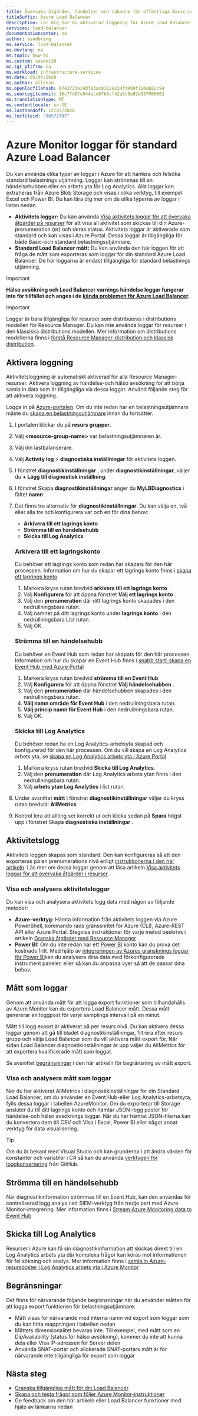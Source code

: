 ```yaml
---
title: Övervaka åtgärder, händelser och räknare för offentliga Basic-Load Balancer
titleSuffix: Azure Load Balancer
description: Lär dig hur du aktiverar loggning för Azure Load Balancer
services: load-balancer
documentationcenter: na
author: asudbring
ms.service: load-balancer
ms.devlang: na
ms.topic: how-to
ms.custom: seodec18
ms.tgt_pltfrm: na
ms.workload: infrastructure-services
ms.date: 05/05/2020
ms.author: allensu
ms.openlocfilehash: 6742723e24df83ac8112e224f1999f116ab82c94
ms.sourcegitcommit: 16c7fd8fe944ece07b6cf42a9c0e82b057900662
ms.translationtype: MT
ms.contentlocale: sv-SE
ms.lasthandoff: 12/03/2020
ms.locfileid: "96572787"
---
```

# <a name="azure-monitor-logs-for-the-standard-azure-load-balancer"></a>Azure Monitor loggar för standard Azure Load Balancer

Du kan använda olika typer av loggar i Azure för att hantera och felsöka standard belastnings utjämning. Loggar kan strömmas till en händelsehubben eller en arbets yta för Log Analytics. Alla loggar kan extraheras från Azure Blob Storage och visas i olika verktyg, till exempel Excel och Power BI.  Du kan lära dig mer om de olika typerna av loggar i listan nedan.

* **Aktivitets loggar:** Du kan använda [Visa aktivitets loggar för att övervaka åtgärder på resurser](../azure-resource-manager/management/view-activity-logs.md) för att visa all aktivitet som skickas till din Azure-prenumeration (er) och deras status. Aktivitets loggar är aktiverade som standard och kan visas i Azure Portal. Dessa loggar är tillgängliga för både Basic-och standard belastningsutjämnare.
* **Standard Load Balancer mått:** Du kan använda den här loggen för att fråga de mått som exporteras som loggar för din standard Azure Load Balancer. De här loggarna är endast tillgängliga för standard belastnings utjämning.

> [!IMPORTANT]
> **Hälso avsökning och Load Balancer varnings händelse loggar fungerar inte för tillfället och anges i de [kända problemen för Azure Load Balancer](whats-new.md#known-issues).** 

> [!IMPORTANT]
> Loggar är bara tillgängliga för resurser som distribueras i distributions modellen för Resource Manager. Du kan inte använda loggar för resurser i den klassiska distributions modellen. Mer information om distributions modellerna finns i [förstå Resource Manager-distribution och klassisk distribution](../azure-resource-manager/management/deployment-models.md).

## <a name="enable-logging"></a>Aktivera loggning

Aktivitetsloggning är automatiskt aktiverad för alla Resource Manager-resurser. Aktivera loggning av händelse-och hälso avsökning för att börja samla in data som är tillgängliga via dessa loggar. Använd följande steg för att aktivera loggning.

Logga in på [Azure-portalen](https://portal.azure.com). Om du inte redan har en belastningsutjämnare måste du [skapa en belastningsutjämnare](./quickstart-load-balancer-standard-public-portal.md) innan du fortsätter.

1. I portalen klickar du på **resurs grupper**.
2. Välj **\<resource-group-name>** var belastningsutjämnaren är.
3. Välj din lastbalanserare.
4. Välj **Activity log**  >  **diagnostiska inställningar** för aktivitets loggen.
5. I fönstret **diagnostikinställningar** , under **diagnostikinställningar**, väljer du **+ Lägg till diagnostisk inställning**.
6. I fönstret Skapa **diagnostikinställningar** anger du **MyLBDiagnostics** i fältet **namn** .
7. Det finns tre alternativ för **diagnostikinställningar**.  Du kan välja en, två eller alla tre och konfigurera var och en för dina behov:
   * **Arkivera till ett lagrings konto**
   * **Strömma till en händelsehubb**
   * **Skicka till Log Analytics**

    ### <a name="archive-to-a-storage-account"></a>Arkivera till ett lagringskonto
    Du behöver ett lagrings konto som redan har skapats för den här processen.  Information om hur du skapar ett lagrings konto finns i [skapa ett lagrings konto](../storage/common/storage-account-create.md?tabs=azure-portal)

    1. Markera kryss rutan bredvid **arkivera till ett lagrings konto**.
    2. Välj **Konfigurera** för att öppna fönstret **Välj ett lagrings konto** .
    3. Välj den **prenumeration** där ditt lagrings konto skapades i den nedrullningsbara rutan.
    4. Välj namnet på ditt lagrings konto under **lagrings konto** i den nedrullningsbara List rutan.
    5. Välj OK.

    ### <a name="stream-to-an-event-hub"></a>Strömma till en händelsehubb
    Du behöver en Event Hub som redan har skapats för den här processen.  Information om hur du skapar en Event Hub finns i [snabb start: skapa en Event Hub med Azure Portal](../event-hubs/event-hubs-create.md)

    1. Markera kryss rutan bredvid **strömma till en Event Hub**
    2. Välj **Konfigurera** för att öppna fönstret **Välj händelsehubben** .
    3. Välj den **prenumeration** där händelsehubben skapades i den nedrullningsbara rutan.
    4. **Välj namn område för Event Hub** i den nedrullningsbara rutan.
    5. **Välj princip namn för Event Hub** i den nedrullningsbara rutan.
    6. Välj OK.

    ### <a name="send-to-log-analytics"></a>Skicka till Log Analytics
    Du behöver redan ha en Log Analytics-arbetsyta skapad och konfigurerad för den här processen.  Om du vill skapa en Log Analytics arbets yta, se [skapa en Log Analytics arbets yta i Azure Portal](../azure-monitor/learn/quick-create-workspace.md)

    1. Markera kryss rutan bredvid **Skicka till Log Analytics**.
    2. Välj den **prenumeration** där Log Analytics arbets ytan finns i den nedrullningsbara rutan.
    3. Välj **arbets ytan Log Analytics** i list rutan.


8.  Under avsnittet **mått** i fönstret **diagnostikinställningar** väljer du kryss rutan bredvid: **AllMetrics**

9. Kontrol lera att allting ser korrekt ut och klicka sedan på **Spara** högst upp i fönstret Skapa **diagnostiska inställningar** .

## <a name="activity-log"></a>Aktivitetslogg

Aktivitets loggen skapas som standard. Den kan konfigureras så att den exporteras på en prenumerations nivå enligt [instruktionerna i den här artikeln](https://docs.microsoft.com/azure/azure-monitor/platform/activity-log). Läs mer om dessa loggar genom att läsa artikeln [Visa aktivitets loggar för att övervaka åtgärder i resurser](../azure-resource-manager/management/view-activity-logs.md) .

### <a name="view-and-analyze-the-activity-log"></a>Visa och analysera aktivitetsloggar

Du kan visa och analysera aktivitets logg data med någon av följande metoder:

* **Azure-verktyg:** Hämta information från aktivitets loggen via Azure PowerShell, kommando rads gränssnittet för Azure (CLI), Azure-REST API eller Azure Portal. Stegvisa instruktioner för varje metod beskrivs i artikeln [Granska åtgärder med Resource Manager](../azure-resource-manager/management/view-activity-logs.md) .
* **Power BI:** Om du inte redan har ett [Power BI](https://powerbi.microsoft.com/pricing) konto kan du prova det kostnads fritt. Med hjälp av [integreringen av Azures gransknings loggar för Power BI](https://powerbi.microsoft.com/integrations/azure-audit-logs/)kan du analysera dina data med förkonfigurerade instrument paneler, eller så kan du anpassa vyer så att de passar dina behov.

## <a name="metrics-as-logs"></a>Mått som loggar
Genom att använda mått för att logga export funktioner som tillhandahålls av Azure Monitor kan du exportera Load Balancer mått. Dessa mått genererar en loggpost för varje samplings intervall på en minut.

Mått till logg export är aktiverat på per resurs nivå. Du kan aktivera dessa loggar genom att gå till bladet diagnostikinställningar, filtrera efter resurs grupp och välja Load Balancer som du vill aktivera mått export för. När sidan Load Balancer diagnostikinställningar är upp väljer du AllMetrics för att exportera kvalificerade mått som loggar.

Se avsnittet [begränsningar](#limitations) i den här artikeln för begränsning av mått export.

### <a name="view-and-analyze-metrics-as-logs"></a>Visa och analysera mått som loggar
När du har aktiverat AllMetrics i diagnostikinställningar för din Standard Load Balancer, om du använder en Event Hub-eller Log Analytics-arbetsyta, fylls dessa loggar i tabellen AzureMonitor. Om du exporterar till Storage ansluter du till ditt lagrings konto och hämtar JSON-logg poster för händelse-och hälso avsöknings loggar. När du har hämtat JSON-filerna kan du konvertera dem till CSV och Visa i Excel, Power BI eller något annat verktyg för data visualisering. 

> [!TIP]
> Om du är bekant med Visual Studio och kan grunderna i att ändra värden för konstanter och variabler i C# så kan du använda [verktygen för loggkonvertering](https://github.com/Azure-Samples/networking-dotnet-log-converter) från GitHub.

## <a name="stream-to-an-event-hub"></a>Strömma till en händelsehubb
När diagnostikinformation strömmas till en Event Hub, kan den användas för centraliserad logg analys i ett SIEM-verktyg från tredje part med Azure Monitor-integrering. Mer information finns i [Stream Azure Monitoring data to Event Hub](../azure-monitor/platform/stream-monitoring-data-event-hubs.md#partner-tools-with-azure-monitor-integration)

## <a name="send-to-log-analytics"></a>Skicka till Log Analytics
Resurser i Azure kan få sin diagnostikinformation att skickas direkt till en Log Analytics arbets yta där komplexa frågor kan köras mot informationen för fel sökning och analys.  Mer information finns i [samla in Azure-resursposter i Log Analytics arbets yta i Azure Monitor](../azure-monitor/platform/resource-logs.md#send-to-log-analytics-workspace)

## <a name="limitations"></a>Begränsningar
Det finns för närvarande följande begränsningar när du använder måtten för att logga export funktionen för belastningsutjämnare:
* Mått visas för närvarande med interna namn vid export som loggar som du kan hitta mappningen i tabellen nedan
* Måttets dimensionalitet bevaras inte. Till exempel, med mått som en DipAvailability (status för hälso avsökning), kommer du inte att kunna dela eller Visa IP-adressen för Server delen
* Använda SNAT-portar och allokerade SNAT-portars mått är för närvarande inte tillgängliga för export som loggar

## <a name="next-steps"></a>Nästa steg
* [Granska tillgängliga mått för din Load Balancer](https://docs.microsoft.com/azure/load-balancer/load-balancer-standard-diagnostics)
* [Skapa och testa frågor som följer Azure Monitor-instruktioner](https://docs.microsoft.com/azure/azure-monitor/log-query/log-query-overview)
* Ge feedback om den här artikeln eller Load Balancer funktioner med hjälp av länkarna nedan
